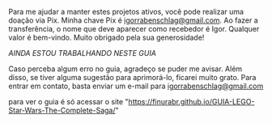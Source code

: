 Para me ajudar a manter estes projetos ativos, você pode realizar uma doação via Pix. Minha chave Pix é igorrabenschlag@gmail.com. Ao fazer a transferência, o nome que deve aparecer como recebedor é Igor. Qualquer valor é bem-vindo. Muito obrigado pela sua generosidade!

*AINDA ESTOU TRABALHANDO NESTE GUIA*

Caso perceba algum erro no guia, agradeço se puder me avisar. Além disso, se tiver alguma sugestão para aprimorá-lo, ficarei muito grato. Para entrar em contato, basta enviar um e-mail para igorrabenschlag@gmail.com

para ver o guia é só acessar o site "https://finurabr.github.io/GUIA-LEGO-Star-Wars-The-Complete-Saga/"
